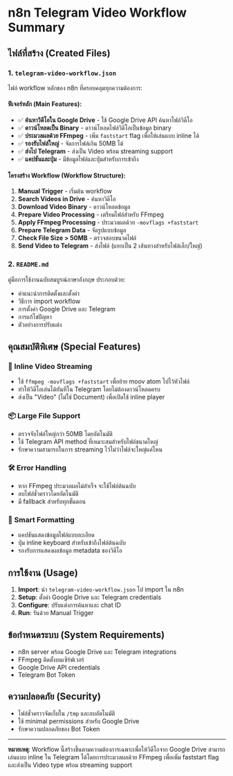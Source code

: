 # n8n Telegram Video Workflow Summary

## ไฟล์ที่สร้าง (Created Files)

### 1. `telegram-video-workflow.json`
ไฟล์ workflow หลักของ n8n ที่ครอบคลุมทุกความต้องการ:

#### ฟีเจอร์หลัก (Main Features):
- ✅ **ค้นหาวิดีโอใน Google Drive** - ใช้ Google Drive API ค้นหาไฟล์วิดีโอ
- ✅ **ดาวน์โหลดเป็น Binary** - ดาวน์โหลดไฟล์วิดีโอเป็นข้อมูล binary
- ✅ **ประมวลผลด้วย FFmpeg** - เพิ่ม `faststart` flag เพื่อให้เล่นแบบ inline ได้
- ✅ **รองรับไฟล์ใหญ่** - จัดการไฟล์เกิน 50MB ได้
- ✅ **ส่งไป Telegram** - ส่งเป็น Video พร้อม streaming support
- ✅ **แคปชันและปุ่ม** - มีข้อมูลไฟล์และปุ่มสำหรับการเข้าถึง

#### โครงสร้าง Workflow (Workflow Structure):
1. **Manual Trigger** - เริ่มต้น workflow
2. **Search Videos in Drive** - ค้นหาวิดีโอ
3. **Download Video Binary** - ดาวน์โหลดข้อมูล
4. **Prepare Video Processing** - เตรียมไฟล์สำหรับ FFmpeg
5. **Apply FFmpeg Processing** - ประมวลผลด้วย `-movflags +faststart`
6. **Prepare Telegram Data** - จัดรูปแบบข้อมูล
7. **Check File Size > 50MB** - ตรวจสอบขนาดไฟล์
8. **Send Video to Telegram** - ส่งไฟล์ (แยกเป็น 2 เส้นทางสำหรับไฟล์เล็ก/ใหญ่)

### 2. `README.md`
คู่มือการใช้งานฉบับสมบูรณ์ภาษาอังกฤษ ประกอบด้วย:
- คำแนะนำการติดตั้งและตั้งค่า
- วิธีการ import workflow
- การตั้งค่า Google Drive และ Telegram
- การแก้ไขปัญหา
- ตัวอย่างการปรับแต่ง

## คุณสมบัติพิเศษ (Special Features)

### 🎥 Inline Video Streaming
- ใช้ `ffmpeg -movflags +faststart` เพื่อย้าย moov atom ไปไว้หัวไฟล์
- ทำให้วิดีโอเล่นได้ทันทีใน Telegram โดยไม่ต้องดาวน์โหลดครบ
- ส่งเป็น "Video" (ไม่ใช่ Document) เพื่อเปิดใช้ inline player

### 📦 Large File Support  
- ตรวจจับไฟล์ใหญ่กว่า 50MB โดยอัตโนมัติ
- ใช้ Telegram API method ที่เหมาะสมสำหรับไฟล์ขนาดใหญ่
- รักษาความสามารถในการ streaming ไว้ไม่ว่าไฟล์จะใหญ่แค่ไหน

### 🛠️ Error Handling
- หาก FFmpeg ประมวลผลไม่สำเร็จ จะใช้ไฟล์ต้นฉบับ
- ลบไฟล์ชั่วคราวโดยอัตโนมัติ
- มี fallback สำหรับทุกขั้นตอน

### 🎯 Smart Formatting
- แคปชันแสดงข้อมูลไฟล์แบบละเอียด
- ปุ่ม inline keyboard สำหรับเข้าถึงไฟล์ต้นฉบับ
- รองรับการแสดงผลข้อมูล metadata ของวิดีโอ

## การใช้งาน (Usage)

1. **Import**: นำ `telegram-video-workflow.json` ไป import ใน n8n
2. **Setup**: ตั้งค่า Google Drive และ Telegram credentials
3. **Configure**: ปรับแต่งการค้นหาและ chat ID
4. **Run**: รันด้วย Manual Trigger

## ข้อกำหนดระบบ (System Requirements)

- n8n server พร้อม Google Drive และ Telegram integrations
- FFmpeg ติดตั้งบนเซิร์ฟเวอร์
- Google Drive API credentials
- Telegram Bot Token

## ความปลอดภัย (Security)

- ไฟล์ชั่วคราวจัดเก็บใน `/tmp` และลบอัตโนมัติ
- ใช้ minimal permissions สำหรับ Google Drive
- รักษาความปลอดภัยของ Bot Token

---

**หมายเหตุ**: Workflow นี้สร้างขึ้นตามความต้องการเฉพาะเพื่อให้วิดีโอจาก Google Drive สามารถเล่นแบบ inline ใน Telegram ได้โดยการประมวลผลด้วย FFmpeg เพื่อเพิ่ม faststart flag และส่งเป็น Video type พร้อม streaming support